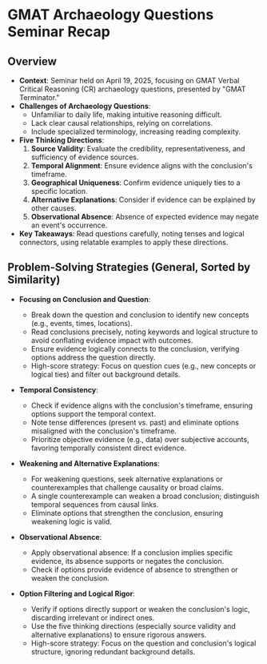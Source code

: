 # GMAT Archaeology Questions Seminar Recap

## Overview
- **Context**: Seminar held on April 19, 2025, focusing on GMAT Verbal Critical Reasoning (CR) archaeology questions, presented by "GMAT Terminator."
- **Challenges of Archaeology Questions**:
  - Unfamiliar to daily life, making intuitive reasoning difficult.
  - Lack clear causal relationships, relying on correlations.
  - Include specialized terminology, increasing reading complexity.
- **Five Thinking Directions**:
  1. **Source Validity**: Evaluate the credibility, representativeness, and sufficiency of evidence sources.
  2. **Temporal Alignment**: Ensure evidence aligns with the conclusion's timeframe.
  3. **Geographical Uniqueness**: Confirm evidence uniquely ties to a specific location.
  4. **Alternative Explanations**: Consider if evidence can be explained by other causes.
  5. **Observational Absence**: Absence of expected evidence may negate an event's occurrence.
- **Key Takeaways**: Read questions carefully, noting tenses and logical connectors, using relatable examples to apply these directions.

## Problem-Solving Strategies (General, Sorted by Similarity)
- **Focusing on Conclusion and Question**:
  - Break down the question and conclusion to identify new concepts (e.g., events, times, locations).
  - Read conclusions precisely, noting keywords and logical structure to avoid conflating evidence impact with outcomes.
  - Ensure evidence logically connects to the conclusion, verifying options address the question directly.
  - High-score strategy: Focus on question cues (e.g., new concepts or logical ties) and filter out background details.

- **Temporal Consistency**:
  - Check if evidence aligns with the conclusion's timeframe, ensuring options support the temporal context.
  - Note tense differences (present vs. past) and eliminate options misaligned with the conclusion's timeframe.
  - Prioritize objective evidence (e.g., data) over subjective accounts, favoring temporally consistent direct evidence.

- **Weakening and Alternative Explanations**:
  - For weakening questions, seek alternative explanations or counterexamples that challenge causality or broad claims.
  - A single counterexample can weaken a broad conclusion; distinguish temporal sequences from causal links.
  - Eliminate options that strengthen the conclusion, ensuring weakening logic is valid.

- **Observational Absence**:
  - Apply observational absence: If a conclusion implies specific evidence, its absence supports or negates the conclusion.
  - Check if options provide evidence of absence to strengthen or weaken the conclusion.

- **Option Filtering and Logical Rigor**:
  - Verify if options directly support or weaken the conclusion's logic, discarding irrelevant or indirect ones.
  - Use the five thinking directions (especially source validity and alternative explanations) to ensure rigorous answers.
  - High-score strategy: Focus on the question and conclusion's logical structure, ignoring redundant background details.
